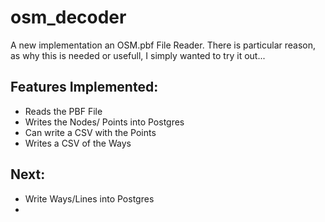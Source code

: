 # osm_decoder

A new implementation an OSM.pbf File Reader. 
There is particular reason, as why this is needed or usefull, I simply wanted to try it out...

## Features Implemented:
 - Reads the PBF File 
 - Writes the Nodes/ Points into Postgres
 - Can write a CSV with the Points
 - Writes a CSV of the Ways

## Next:
 - Write Ways/Lines into Postgres
 - 
